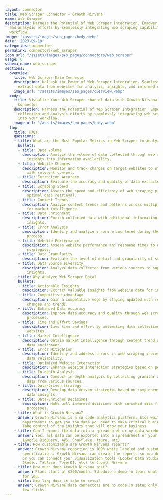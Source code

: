 ```yaml
---
layout: connector
title: Web Scraper Connector - Growth Nirvana
name: Web Scraper
description: Harness the Potential of Web Scraper Integration. Empower your data collection
  and analysis efforts by seamlessly integrating web scraping capabilities into your
  workflow.
image: "/assets/images/seo_pages/body.webp"
date: '2023-09-18'
categories: connectors
permalink: connectors/web_scraper
icon_url: "/assets/images/seo_pages/connectors/web_scraper"
usage: 0
schema_name: web_scraper
sections:
  overview:
    title: Web Scraper Data Connector
    description: Unleash the Power of Web Scraper Integration. Seamlessly gather and
      extract data from websites for analysis, insights, and informed decision-making.
    image_url: "/assets/images/seo_pages/overview.webp"
  body:
    title: Visualize Your Web Scraper channel data with Growth Nirvana's Web Scraper
      Connector
    description: Harness the Potential of Web Scraper Integration. Empower your data
      collection and analysis efforts by seamlessly integrating web scraping capabilities
      into your workflow.
    image_url: "/assets/images/seo_pages/body.webp"
  faq:
    title: FAQs
    questions:
    - title: What are the Most Popular Metrics in Web Scraper to Analyze?
      bullets:
      - title: Data Volume
        description: Analyze the volume of data collected through web scraping for
          insights into information availability.
      - title: Website Changes
        description: Monitor and track changes on target websites to stay updated
          with relevant content.
      - title: Extraction Accuracy
        description: Evaluate the accuracy and quality of data extracted from websites.
      - title: Scraping Speed
        description: Assess the speed and efficiency of web scraping processes for
          optimal data retrieval.
      - title: Content Trends
        description: Analyze content trends and patterns across multiple websites
          for market intelligence.
      - title: Data Enrichment
        description: Enrich collected data with additional information for comprehensive
          insights.
      - title: Error Analysis
        description: Identify and analyze errors encountered during the web scraping
          process.
      - title: Website Performance
        description: Assess website performance and response times to optimize scraping
          strategies.
      - title: Data Granularity
        description: Evaluate the level of detail and granularity of scraped data.
      - title: Data Source Diversity
        description: Analyze data collected from various sources to support diverse
          insights.
    - title: Why Analyze Web Scraper Data?
      bullets:
      - title: Actionable Insights
        description: Extract valuable insights from website data for informed decision-making.
      - title: Competitive Advantage
        description: Gain a competitive edge by staying updated with real-time website
          changes and trends.
      - title: Enhanced Data Accuracy
        description: Improve data accuracy and quality through web scraping and extraction
          processes.
      - title: Time and Effort Savings
        description: Save time and effort by automating data collection from multiple
          websites.
      - title: Market Intelligence
        description: Obtain market intelligence through content trend analysis and
          data enrichment.
      - title: Error Mitigation
        description: Identify and address errors in web scraping processes to ensure
          data reliability.
      - title: Optimized Website Interaction
        description: Enhance website interaction strategies based on performance insights.
      - title: In-depth Analysis
        description: Conduct in-depth analysis by collecting granular and diverse
          data from various sources.
      - title: Data-Driven Strategy
        description: Develop data-driven strategies based on comprehensive website
          data insights.
      - title: Data-Enriched Decisions
        description: Make well-informed decisions with enriched data from web scraping
          processes.
    - title: What is Growth Nirvana?
      answer: Growth Nirvana is a no code analytics platform. Stop waiting for other
        departments to get you the data you need to make critical business decisions.
        Take control of the insights that will grow your business.
    - title: Can I export the data into a spreadsheet or my data warehouse?
      answer: Yes, all data can be exported into a spreadsheet or your data warehouse
        (Google BigQuery, AWS, Snowflake, Azure, etc)
    - title: How customizable are Growth Nirvana reports?
      answer: Growth Nirvana reporting is 100% white labeled and customized to your
        specifications. Growth Nirvana can create the reports so you don’t have to
        or you can connect your visualization tools (Looker Data Studio/Google Data
        Studio, Tableau, PowerBI, etc) to Growth Nirvana.
    - title: How much does Growth Nirvana cost?
      answer: Plans start at $200/month. Schedule a demo to learn what plan is best
        for you.
    - title: How long does it take to setup?
      answer: Growth Nirvana data connectors are no code so setup only requires a
        few clicks.
---
```

